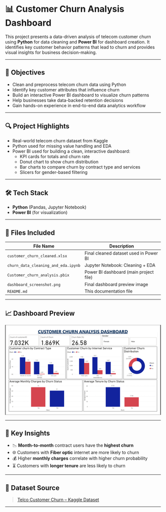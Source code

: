 # 📊 Customer Churn Analysis Dashboard

This project presents a data-driven analysis of telecom customer churn using **Python** for data cleaning and **Power BI** for dashboard creation. It identifies key customer behavior patterns that lead to churn and provides visual insights for business decision-making.

---

## 🎯 Objectives

- Clean and preprocess telecom churn data using Python
- Identify key customer attributes that influence churn
- Build an interactive Power BI dashboard to visualize churn patterns
- Help businesses take data-backed retention decisions
- Gain hands-on experience in end-to-end data analytics workflow

---

## 🔍 Project Highlights

- Real-world telecom churn dataset from Kaggle
- Python used for missing value handling and EDA
- Power BI used for building a clean, interactive dashboard:
  - KPI cards for totals and churn rate
  - Donut chart to show churn distribution
  - Bar charts to compare churn by contract type and services
  - Slicers for gender-based filtering

---

## 🛠️ Tech Stack

- **Python** (Pandas, Jupyter Notebook)
- **Power BI** (for visualization)

---

## 📂 Files Included

| File Name                        | Description                                   |
|----------------------------------|-----------------------------------------------|
| `customer_churn_cleaned.xlsx`    | Final cleaned dataset used in Power BI        |
| `churn_data_cleaning_and_eda.ipynb` | Jupyter Notebook: Cleaning + EDA          |
| `Customer_churn_analysis.pbix`  | Power BI dashboard (main project file)        |
| `dashboard_screenshot.png`       | Final dashboard preview image                 |
| `README.md`                      | This documentation file                       |

---

## 📈 Dashboard Preview

![Dashboard Preview](customer_churn_dashboard_screenshot.png)

---

## 📌 Key Insights

- 📉 **Month-to-month** contract users have the **highest churn**
- 🌐 Customers with **Fiber optic** internet are more likely to churn
- 💰 Higher **monthly charges** correlate with higher churn probability
- ⏳ Customers with **longer tenure** are less likely to churn

---

## 📁 Dataset Source

> [Telco Customer Churn – Kaggle Dataset](https://www.kaggle.com/datasets/blastchar/telco-customer-churn)

---

